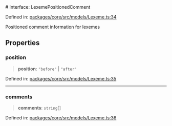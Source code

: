 <div v-pre>
# Interface: LexemePositionedComment

Defined in: [packages/core/src/models/Lexeme.ts:34](https://github.com/mk3008/rawsql-ts/blob/3b53f17d700cf976ce5c49b674a04b41eeb14c40/packages/core/src/models/Lexeme.ts#L34)

Positioned comment information for lexemes

## Properties

### position

> **position**: `"before"` \| `"after"`

Defined in: [packages/core/src/models/Lexeme.ts:35](https://github.com/mk3008/rawsql-ts/blob/3b53f17d700cf976ce5c49b674a04b41eeb14c40/packages/core/src/models/Lexeme.ts#L35)

***

### comments

> **comments**: `string`[]

Defined in: [packages/core/src/models/Lexeme.ts:36](https://github.com/mk3008/rawsql-ts/blob/3b53f17d700cf976ce5c49b674a04b41eeb14c40/packages/core/src/models/Lexeme.ts#L36)
</div>
